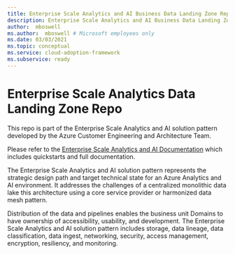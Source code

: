 ```yaml
---
title: Enterprise Scale Analytics and AI Business Data Landing Zone Repo.
description: Enterprise Scale Analytics and AI Business Data Landing Zone Repo.
author:  mboswell
ms.author:  mboswell # Microsoft employees only
ms.date: 03/03/2021
ms.topic: conceptual
ms.service: cloud-adoption-framework
ms.subservice: ready
---
```


# Enterprise Scale Analytics Data Landing Zone Repo

This repo is part of the Enterprise Scale Analytics and AI solution pattern developed by the Azure Customer Engineering and Architecture Team.

Please refer to the [Enterprise Scale Analytics and AI Documentation](https://github.com/Azure/Enterprise-Scale-Analytics) which includes quickstarts and full documentation.

The Enterprise Scale Analytics and AI solution pattern represents the strategic design path and target technical state for an Azure Analytics and AI environment. It addresses the challenges of a centralized monolithic data lake this architecture using a core service provider or harmonized data mesh pattern.

Distribution of the data and pipelines enables the business unit Domains to have ownership of accessibility, usability, and development. The Enterprise Scale Analytics and AI solution pattern includes storage, data lineage, data classification, data ingest, networking, security, access management, encryption, resiliency, and monitoring.